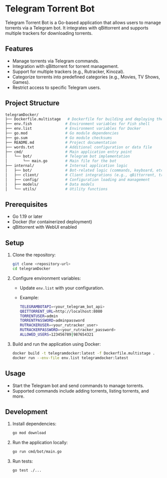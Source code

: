 # Telegram Torrent Bot

Telegram Torrent Bot is a Go-based application that allows users to manage torrents via a Telegram bot. It integrates with qBittorrent and supports multiple trackers for downloading torrents.

## Features

- Manage torrents via Telegram commands.
- Integration with qBittorrent for torrent management.
- Support for multiple trackers (e.g., Rutracker, Kinozal).
- Categorize torrents into predefined categories (e.g., Movies, TV Shows, Games).
- Restrict access to specific Telegram users.

## Project Structure

```bash
telegramDocker/
├── Dockerfile.multistage   # Dockerfile for building and deploying the application
├── env.fish               # Environment variables for Fish shell
├── env.list               # Environment variables for Docker
├── go.mod                 # Go module dependencies
├── go.sum                 # Go module checksums
├── README.md              # Project documentation
├── words.txt              # Additional configuration or data file
├── cmd/                   # Main application entry point
│   └── bot/               # Telegram bot implementation
│       └── main.go        # Main file for the bot
├── internal/              # Internal application logic
│   ├── bot/               # Bot-related logic (commands, keyboard, etc.)
│   ├── client/            # Client integrations (e.g., qBittorrent, trackers)
│   ├── config/            # Configuration loading and management
│   ├── models/            # Data models
│   └── utils/             # Utility functions
```

## Prerequisites

- Go 1.19 or later
- Docker (for containerized deployment)
- qBittorrent with WebUI enabled

## Setup

1. Clone the repository:

   ```bash
   git clone <repository-url>
   cd telegramDocker
   ```

2. Configure environment variables:
   - Update `env.list` with your configuration.
   - Example:

     ```bash
     TELEGRAMBOTAPI=<your_telegram_bot_api>
     QBITTORRENT_URL=http://localhost:8080
     TORRENTUSER=admin
     TORRENTPASSWORD=adminpassword
     RUTRACKERUSER=<your_rutracker_user>
     RUTRACKERPASSWORD=<your_rutracker_password>
     ALLOWED_USERS=123456789|987654321
     ```

3. Build and run the application using Docker:

   ```bash
   docker build -t telegramdocker:latest -f Dockerfile.multistage .
   docker run --env-file env.list telegramdocker:latest
   ```

## Usage

- Start the Telegram bot and send commands to manage torrents.
- Supported commands include adding torrents, listing torrents, and more.

## Development

1. Install dependencies:

   ```bash
   go mod download
   ```

2. Run the application locally:

   ```bash
   go run cmd/bot/main.go
   ```

3. Run tests:

   ```bash
   go test ./...
   ```
